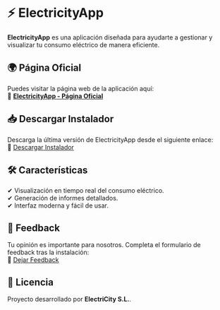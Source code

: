 # ⚡ ElectricityApp

**ElectricityApp** es una aplicación diseñada para ayudarte a gestionar y visualizar tu consumo eléctrico de manera eficiente.  

## 🌍 Página Oficial  
Puedes visitar la página web de la aplicación aquí:  
🔗 **[ElectricityApp - Página Oficial](https://hugomm115.github.io/ElectriCityApp/)**  

## 📥 Descargar Instalador  
Descarga la última versión de ElectricityApp desde el siguiente enlace:  
🔗 [Descargar Instalador](https://drive.google.com/file/d/1_ETozsPb5OF_RQ4FNR2T41W9x4BvGhd5/view?usp=sharing)  

## 🛠 Características  
✔ Visualización en tiempo real del consumo eléctrico.  
✔ Generación de informes detallados.  
✔ Interfaz moderna y fácil de usar.  

## 💬 Feedback  
Tu opinión es importante para nosotros. Completa el formulario de feedback tras la instalación:  
🔗 [Dejar Feedback](https://forms.gle/FdsWhVRcgH6v1iEM6)  

## 📜 Licencia  
Proyecto desarrollado por **ElectriCity S.L.**.  
